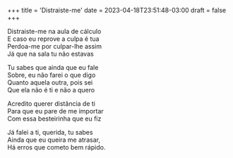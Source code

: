 +++
title = 'Distraiste-me'
date = 2023-04-18T23:51:48-03:00
draft = false
+++

Distraiste-me na aula de cálculo  
E caso eu reprove a culpa é tua  
Perdoa-me por culpar-lhe assim  
Já que na sala tu não estavas  

Tu sabes que ainda que eu fale  
Sobre, eu não farei o que digo  
Quanto aquela outra, pois sei  
Que ela não é ti e não a quero  

Acredito querer distância de ti  
Para que eu pare de me importar  
Com essa besteirinha que eu fiz  

Já falei a ti, querida, tu sabes  
Ainda que eu queira me atrasar,  
Há erros que cometo bem rápido.  
